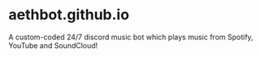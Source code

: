 # aethbot.github.io
A custom-coded 24/7 discord music bot which plays music from Spotify, YouTube and SoundCloud!
